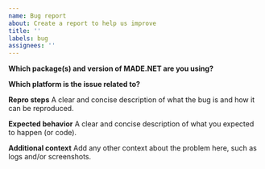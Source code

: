 ```yaml
---
name: Bug report
about: Create a report to help us improve
title: ''
labels: bug
assignees: ''
---
```


**Which package(s) and version of MADE.NET are you using?**
<!-- e.g. MADE.NET 1.0.0.1 -->

**Which platform is the issue related to?**
<!-- e.g. .NET Standard 2.0 -->

**Repro steps**
A clear and concise description of what the bug is and how it can be reproduced.

**Expected behavior**
A clear and concise description of what you expected to happen (or code).

**Additional context**
Add any other context about the problem here, such as logs and/or screenshots.
